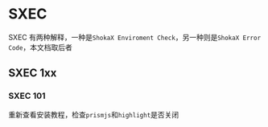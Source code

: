 # SXEC

SXEC 有两种解释，一种是`ShokaX Enviroment Check`，另一种则是`ShokaX Error Code`，本文档取后者

## SXEC 1xx

### SXEC 101

重新查看安装教程，检查`prismjs`和`highlight`是否关闭
